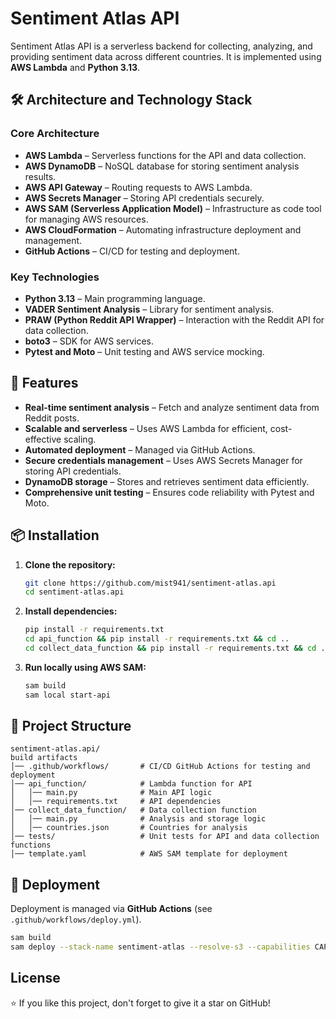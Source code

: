 # Sentiment Atlas API

Sentiment Atlas API is a serverless backend for collecting, analyzing, and providing sentiment data across different countries. It is implemented using **AWS Lambda** and **Python 3.13**.

## 🛠 Architecture and Technology Stack

### Core Architecture
- **AWS Lambda** – Serverless functions for the API and data collection.
- **AWS DynamoDB** – NoSQL database for storing sentiment analysis results.
- **AWS API Gateway** – Routing requests to AWS Lambda.
- **AWS Secrets Manager** – Storing API credentials securely.
- **AWS SAM (Serverless Application Model)** – Infrastructure as code tool for managing AWS resources.
- **AWS CloudFormation** – Automating infrastructure deployment and management.
- **GitHub Actions** – CI/CD for testing and deployment.

### Key Technologies
- **Python 3.13** – Main programming language.
- **VADER Sentiment Analysis** – Library for sentiment analysis.
- **PRAW (Python Reddit API Wrapper)** – Interaction with the Reddit API for data collection.
- **boto3** – SDK for AWS services.
- **Pytest and Moto** – Unit testing and AWS service mocking.

## 🌟 Features
- **Real-time sentiment analysis** – Fetch and analyze sentiment data from Reddit posts.
- **Scalable and serverless** – Uses AWS Lambda for efficient, cost-effective scaling.
- **Automated deployment** – Managed via GitHub Actions.
- **Secure credentials management** – Uses AWS Secrets Manager for storing API credentials.
- **DynamoDB storage** – Stores and retrieves sentiment data efficiently.
- **Comprehensive unit testing** – Ensures code reliability with Pytest and Moto.

## 📦 Installation

1. **Clone the repository:**
   ```sh
   git clone https://github.com/mist941/sentiment-atlas.api
   cd sentiment-atlas.api
   ```
2. **Install dependencies:**
   ```sh
   pip install -r requirements.txt
   cd api_function && pip install -r requirements.txt && cd ..
   cd collect_data_function && pip install -r requirements.txt && cd ..
   ```
3. **Run locally using AWS SAM:**
   ```sh
   sam build
   sam local start-api
   ```

## 🎡 Project Structure

```
sentiment-atlas.api/
build artifacts
│── .github/workflows/       # CI/CD GitHub Actions for testing and deployment
│── api_function/            # Lambda function for API
│   │── main.py              # Main API logic
│   │── requirements.txt     # API dependencies
│── collect_data_function/   # Data collection function
│   │── main.py              # Analysis and storage logic
│   │── countries.json       # Countries for analysis
│── tests/                   # Unit tests for API and data collection functions
│── template.yaml            # AWS SAM template for deployment
```

## 🎨 Deployment

Deployment is managed via **GitHub Actions** (see `.github/workflows/deploy.yml`).

```sh
sam build
sam deploy --stack-name sentiment-atlas --resolve-s3 --capabilities CAPABILITY_IAM
```

## License

⭐ If you like this project, don't forget to give it a star on GitHub!

